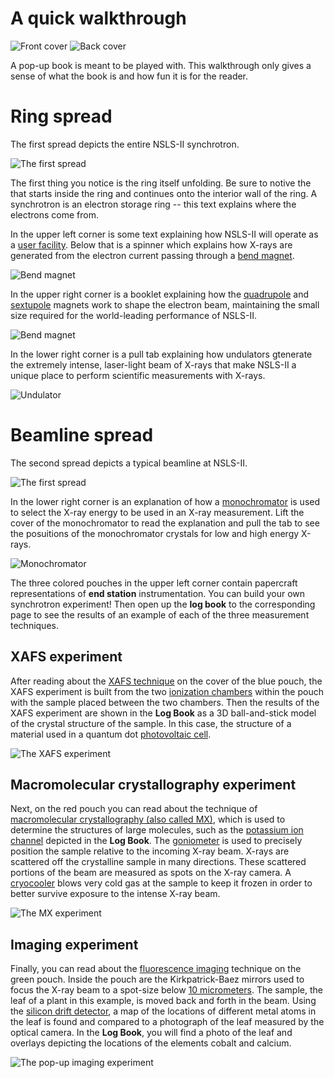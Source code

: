 A quick walkthrough
===================

![Front cover](images/frontcover.jpg) 
![Back cover](images/backcover.jpg) 

A pop-up book is meant to be played with.  This walkthrough only gives
a sense of what the book is and how fun it is for the reader.


# Ring spread

The first spread depicts the entire NSLS-II synchrotron.

![The first spread](images/firstspread.jpg)

The first thing you notice is the ring itself unfolding.  Be sure to
notive the that starts inside the ring and continues onto the interior
wall of the ring.  A synchrotron is an electron storage ring -- this
text explains where the electrons come from.

In the upper left corner is some text explaining how NSLS-II will
operate as a
[user facility](http://science.energy.gov/user-facilities/).  Below
that is a spinner which explains how X-rays are generated from the
electron current passing through a
[bend magnet](http://en.wikipedia.org/wiki/Dipole_magnet).

![Bend magnet](images/bendmagnet.jpg)

In the upper right corner is a booklet explaining how the
[quadrupole](http://en.wikipedia.org/wiki/Quadrupole_magnet) and
[sextupole](http://en.wikipedia.org/wiki/Sextupole_magnet) magnets
work to shape the electron beam, maintaining the small size required
for the world-leading performance of NSLS-II.

![Bend magnet](images/quadrupole.jpg)

In the lower right corner is a pull tab explaining how undulators
gtenerate the extremely intense, laser-light beam of X-rays that make
NSLS-II a unique place to perform scientific measurements with X-rays.

![Undulator](images/undulator.jpg)

# Beamline spread

The second spread depicts a typical beamline at NSLS-II.

![The first spread](images/secondspread.jpg)

In the lower right corner is an explanation of how a
[monochromator](http://en.wikipedia.org/wiki/Monochromator) is used to
select the X-ray energy to be used in an X-ray measurement.  Lift the
cover of the monochromator to read the explanation and pull the tab to
see the posuitions of the monochromator crystals for low and high
energy X-rays.

![Monochromator](images/mono.jpg)

The three colored pouches in the upper left corner contain papercraft
representations of **end station** instrumentation.  You can build
your own synchrotron experiment!  Then open up the **log book** to the
corresponding page to see the results of an example of each of the
three measurement techniques.



## XAFS experiment

After reading about the
[XAFS technique](http://en.wikipedia.org/wiki/Xafs) on the cover of
the blue pouch, the XAFS experiment is built from the two
[ionization chambers](http://en.wikipedia.org/wiki/Ionization_chamber)
within the pouch with the sample placed between the two chambers.
Then the results of the XAFS experiment are shown in the **Log Book**
as a 3D ball-and-stick model of the crystal structure of the sample.
In this case, the structure of a material used in a quantum dot
[photovoltaic cell](http://en.wikipedia.org/wiki/Photovoltaic_cell).

![The XAFS experiment](images/xafs.jpg)

## Macromolecular crystallography experiment

Next, on the red pouch you can read about the technique of
[macromolecular crystallography (also called MX)](http://en.wikipedia.org/wiki/Protein_crystallography#Biological_macromolecular_crystallography),
which is used to determine the structures of large molecules, such as
the
[potassium ion channel](http://en.wikipedia.org/wiki/Potassium_ion_channels)
depicted in the **Log Book**.  The
[goniometer](http://en.wikipedia.org/wiki/Goniometer) is used to
precisely position the sample relative to the incoming X-ray beam.
X-rays are scattered off the crystalline sample in many directions.
These scattered portions of the beam are measured as spots on the
X-ray camera.  A [cryocooler](http://en.wikipedia.org/wiki/Cryocooler)
blows very cold gas at the sample to keep it frozen in order to better
survive exposure to the intense X-ray beam.

![The MX experiment](images/mx.jpg)

## Imaging experiment

Finally, you can read about the [fluorescence imaging](http://en.wikipedia.org/wiki/X-ray_fluorescence) technique on the
green pouch.  Inside the pouch are the Kirkpatrick-Baez mirrors used
to focus the X-ray beam to a spot-size below
[10 micrometers](http://en.wikipedia.org/wiki/10_micrometers).  The
sample, the leaf of a plant in this example, is moved back and forth
in the beam.  Using the
[silicon drift detector](http://en.wikipedia.org/wiki/Silicon_drift_detector),
a map of the locations of different metal atoms in the leaf is found
and compared to a photograph of the leaf measured by the optical
camera.  In the **Log Book**, you will find a photo of the leaf and
overlays depicting the locations of the elements cobalt and calcium.

![The pop-up imaging experiment](images/imaging.jpg)
